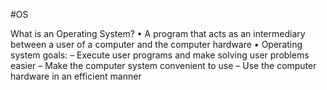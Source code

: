 #OS

What is an Operating System?
• A program that acts as an intermediary 
between a user of a computer and the 
computer hardware
• Operating system goals:
– Execute user programs and make solving 
user problems easier
– Make the computer system convenient to 
use
– Use the computer hardware in an efficient 
manner
